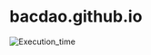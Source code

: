 # bacdao.github.io
![Execution_time](https://github.com/user-attachments/assets/1c783bd4-5998-49f1-ba42-aefb59885c04)

